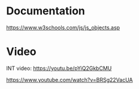 # Documentation #
https://www.w3schools.com/js/js_objects.asp

# Video #

INT video: https://youtu.be/pYiQ2GkbCMU

https://www.youtube.com/watch?v=BRSg22VacUA
